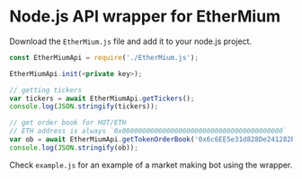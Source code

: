 # Node.js API wrapper for EtherMium

Download the `EtherMium.js` file and add it to your node.js project.

```javascript
const EtherMiumApi = require('./EtherMium.js');

EtherMiumApi.init(<private key>);

// getting tickers
var tickers = await EtherMiumApi.getTickers();
console.log(JSON.stringify(tickers));

// get order book for HOT/ETH
// ETH address is always `0x0000000000000000000000000000000000000000`
var ob = await EtherMiumApi.getTokenOrderBook('0x6c6EE5e31d828De241282B9606C8e98Ea48526E2', '0x0000000000000000000000000000000000000000');
console.log(JSON.stringify(ob));
```

Check `example.js` for an example of a market making bot using the wrapper.
